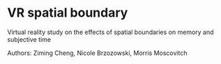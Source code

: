 # VR spatial boundary
 Virtual reality study on the effects of spatial boundaries on memory and subjective time
 
 Authors: Ziming Cheng, Nicole Brzozowski, Morris Moscovitch

